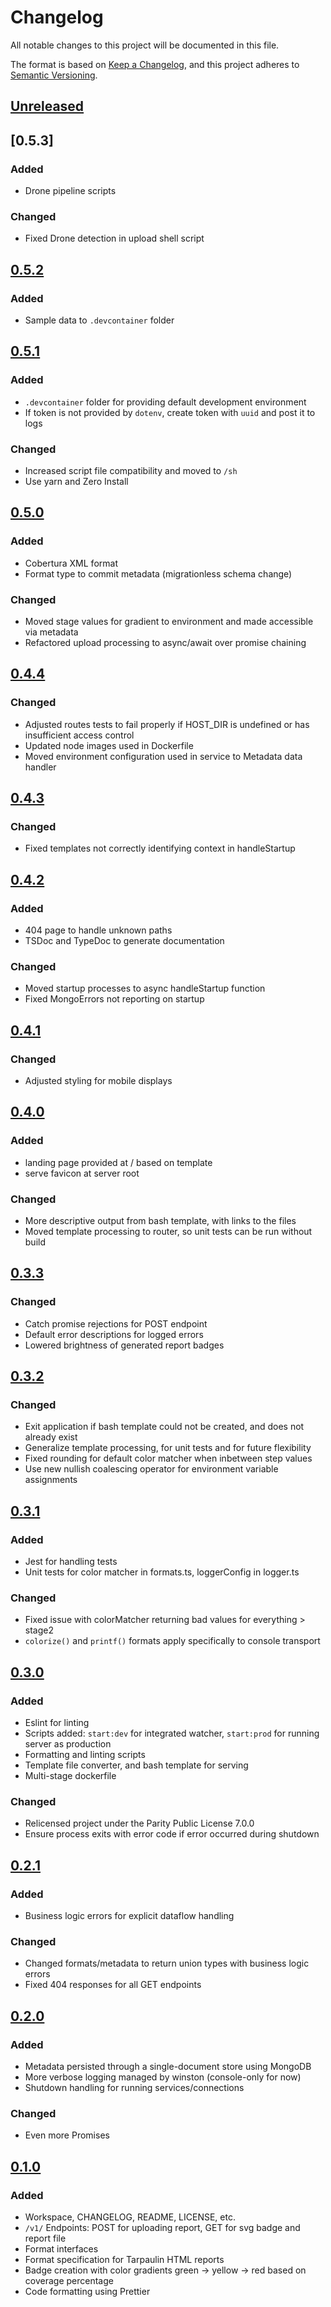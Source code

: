 # Changelog

All notable changes to this project will be documented in this file.

The format is based on [Keep a Changelog](https://keepachangelog.com/en/1.0.0/),
and this project adheres to [Semantic Versioning](https://semver.org/spec/v2.0.0.html).

## [Unreleased]

## [0.5.3]

### Added

- Drone pipeline scripts

### Changed

- Fixed Drone detection in upload shell script

## [0.5.2]

### Added

- Sample data to `.devcontainer` folder

## [0.5.1]

### Added

- `.devcontainer` folder for providing default development environment
- If token is not provided by `dotenv`, create token with `uuid` and post it to logs

### Changed

- Increased script file compatibility and moved to `/sh`
- Use yarn and Zero Install

## [0.5.0]

### Added

- Cobertura XML format
- Format type to commit metadata (migrationless schema change)

### Changed

- Moved stage values for gradient to environment and made accessible via metadata
- Refactored upload processing to async/await over promise chaining

## [0.4.4]

### Changed

- Adjusted routes tests to fail properly if HOST_DIR is undefined or has insufficient access control
- Updated node images used in Dockerfile
- Moved environment configuration used in service to Metadata data handler

## [0.4.3]

### Changed

- Fixed templates not correctly identifying context in handleStartup

## [0.4.2]

### Added

- 404 page to handle unknown paths
- TSDoc and TypeDoc to generate documentation

### Changed

- Moved startup processes to async handleStartup function
- Fixed MongoErrors not reporting on startup

## [0.4.1]

### Changed

- Adjusted styling for mobile displays

## [0.4.0]

### Added

- landing page provided at / based on template
- serve favicon at server root

### Changed

- More descriptive output from bash template, with links to the files
- Moved template processing to router, so unit tests can be run without build

## [0.3.3]

### Changed

- Catch promise rejections for POST endpoint
- Default error descriptions for logged errors
- Lowered brightness of generated report badges

## [0.3.2]

### Changed

- Exit application if bash template could not be created, and does not already exist
- Generalize template processing, for unit tests and for future flexibility
- Fixed rounding for default color matcher when inbetween step values
- Use new nullish coalescing operator for environment variable assignments

## [0.3.1]

### Added

- Jest for handling tests
- Unit tests for color matcher in formats.ts, loggerConfig in logger.ts

### Changed

- Fixed issue with colorMatcher returning bad values for everything > stage2
- `colorize()` and `printf()` formats apply specifically to console transport

## [0.3.0]

### Added

- Eslint for linting
- Scripts added: `start:dev` for integrated watcher, `start:prod` for running server as production
- Formatting and linting scripts
- Template file converter, and bash template for serving
- Multi-stage dockerfile

### Changed

- Relicensed project under the Parity Public License 7.0.0
- Ensure process exits with error code if error occurred during shutdown

## [0.2.1]

### Added

- Business logic errors for explicit dataflow handling

### Changed

- Changed formats/metadata to return union types with business logic errors
- Fixed 404 responses for all GET endpoints

## [0.2.0]

### Added

- Metadata persisted through a single-document store using MongoDB
- More verbose logging managed by winston (console-only for now)
- Shutdown handling for running services/connections

### Changed

- Even more Promises

## [0.1.0]

### Added

- Workspace, CHANGELOG, README, LICENSE, etc.
- `/v1/` Endpoints: POST for uploading report, GET for svg badge and report file
- Format interfaces
- Format specification for Tarpaulin HTML reports
- Badge creation with color gradients green -> yellow -> red based on coverage percentage
- Code formatting using Prettier

[unreleased]: https://git.submelon.dev/kjhoerr/ao-coverage/src/branch/trunk
[0.5.2]: https://git.submelon.dev/kjhoerr/ao-coverage/src/tag/v0.5.2
[0.5.1]: https://git.submelon.dev/kjhoerr/ao-coverage/src/tag/v0.5.1
[0.5.0]: https://git.submelon.dev/kjhoerr/ao-coverage/src/tag/v0.5.0
[0.4.4]: https://git.submelon.dev/kjhoerr/ao-coverage/src/tag/v0.4.4
[0.4.3]: https://git.submelon.dev/kjhoerr/ao-coverage/src/tag/v0.4.3
[0.4.2]: https://git.submelon.dev/kjhoerr/ao-coverage/src/tag/v0.4.2
[0.4.1]: https://git.submelon.dev/kjhoerr/ao-coverage/src/tag/v0.4.1
[0.4.0]: https://git.submelon.dev/kjhoerr/ao-coverage/src/tag/v0.4.0
[0.3.3]: https://git.submelon.dev/kjhoerr/ao-coverage/src/tag/v0.3.3
[0.3.2]: https://git.submelon.dev/kjhoerr/ao-coverage/src/tag/v0.3.2
[0.3.1]: https://git.submelon.dev/kjhoerr/ao-coverage/src/tag/v0.3.1
[0.3.0]: https://git.submelon.dev/kjhoerr/ao-coverage/src/tag/v0.3.0
[0.2.1]: https://git.submelon.dev/kjhoerr/ao-coverage/src/tag/v0.2.1
[0.2.0]: https://git.submelon.dev/kjhoerr/ao-coverage/src/tag/v0.2.0
[0.1.0]: https://git.submelon.dev/kjhoerr/ao-coverage/src/tag/v0.1.0
